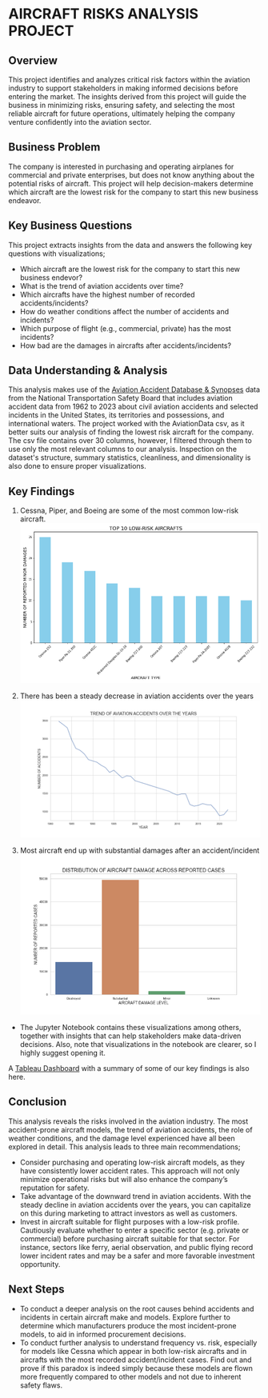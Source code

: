 # AIRCRAFT RISKS ANALYSIS PROJECT

## Overview
This project identifies and analyzes critical risk factors within the aviation industry to support stakeholders in making informed decisions before entering the market. The insights derived from this project will guide the business in minimizing risks, ensuring 
safety, and selecting the most reliable aircraft for future operations, ultimately helping the company venture confidently into the aviation sector.


## Business Problem
The company is interested in purchasing and operating airplanes for commercial and private enterprises, but does not know anything about the potential risks of aircraft. This project will help decision-makers determine which aircraft are the lowest risk for the company to start this new business endeavor. 


## Key Business Questions
This project extracts insights from the data and answers the following key questions with visualizations;
- Which aircraft are the lowest risk for the company to start this new business endevor?
- What is the trend of aviation accidents over time?
- Which aircrafts have the highest number of recorded accidents/incidents?
- How do weather conditions affect the number of accidents and incidents?
- Which purpose of flight (e.g., commercial, private) has the most incidents?
- How bad are the damages in aircrafts after accidents/incidents?


## Data Understanding & Analysis
This analysis makes use of the [Aviation Accident Database & Synopses](https://www.kaggle.com/datasets/khsamaha/aviation-accident-database-synopses) data from the National Transportation Safety Board that includes aviation accident data from 1962 to 2023 about civil aviation accidents and selected incidents in the United States, its territories and possessions, and international waters. The project worked with the AviationData csv, as it better suits our analysis of finding the lowest risk aircraft for the company.
The csv file contains over 30 columns, however, I filtered through them to use only the most relevant columns to our analysis.
Inspection on the dataset's structure, summary statistics, cleanliness, and dimensionality is also done to ensure proper visualizations. 



## Key Findings
1. Cessna, Piper, and Boeing are some of the most common low-risk aircraft.
![Low-Risk Aircrafts](Visualization_Images/low_risk_aircrafts.png)

2. There has been a steady decrease in aviation accidents over the years
![Trend of Aviation Accidents Over the Years](Visualization_Images/trend_of_accidents.png)

3. Most aircraft end up with substantial damages after an accident/incident
![Aircraft Damage Levels](Visualization_Images/damage_level.png)

- The Jupyter Notebook contains these visualizations among others, together with insights that can help stakeholders make data-driven decisions. Also, note that visualizations in the notebook are clearer, so I highly suggest opening it. 

A [Tableau Dashboard](https://public.tableau.com/app/profile/calmar.isoe2841/viz/AircraftRisksAnalysisDashboard/AircraftRisksAnalysisDashboard?publish=yes) with a summary of some of our key findings is also here.


## Conclusion
This analysis reveals the risks involved in the aviation industry. The most accident-prone aircraft models, the trend of aviation accidents, the role of weather conditions, and the damage level experienced have all been explored in detail. 
This analysis leads to three main recommendations; 
- Consider purchasing and operating low-risk aircraft models, as they have consistently lower accident rates. This approach will not only minimize operational risks but will also enhance the company’s reputation for safety.
- Take advantage of the downward trend in aviation accidents. With the steady decline in aviation accidents over the years, you can capitalize on this during marketing to attract investors as well as customers.
- Invest in aircraft suitable for flight purposes with a low-risk profile. Cautiously evaluate whether to enter a specific sector (e.g. private or commercial) before purchasing aircraft suitable for that sector. For instance, sectors like ferry, aerial observation, and public flying record lower incident rates and may be a safer and more favorable investment opportunity.


## Next Steps
- To conduct a deeper analysis on the root causes behind accidents and incidents in certain aircraft make and models. Explore further to determine which manufacturers produce the most incident-prone models, to aid in informed procurement decisions.
- To conduct further analysis to understand frequency vs. risk, especially for models like Cessna which appear in both low-risk aircrafts and in aircrafts with the most recorded accident/incident cases. 
Find out and prove if this paradox is indeed simply because these models are flown more frequently compared to other models and not due to inherent safety flaws.
